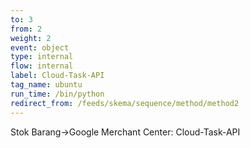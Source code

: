 ```yaml
---
to: 3
from: 2
weight: 2
event: object
type: internal
flow: internal
label: Cloud-Task-API
tag_name: ubuntu
run_time: /bin/python
redirect_from: /feeds/skema/sequence/method/method2
---
```

Stok Barang->Google Merchant Center: Cloud-Task-API
